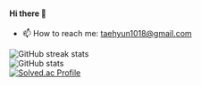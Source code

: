 #### Hi there 👋
- 📫 How to reach me: taehyun1018@gmail.com

![GitHub streak stats](https://github-readme-streak-stats.herokuapp.com/?user=taehyun-Koh) 
<br>
![GitHub stats](https://github-readme-stats.vercel.app/api?username=taehyun-Koh&show_icons=true)
<br>
[![Solved.ac Profile](http://mazassumnida.wtf/api/v2/generate_badge?boj=rhtaegus17)](https://solved.ac/rhtaegus17/)

